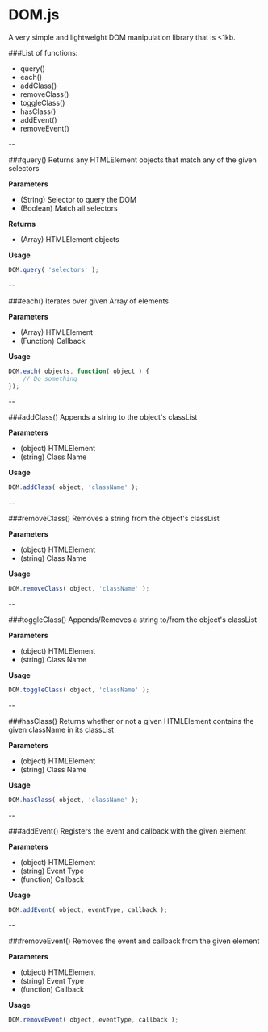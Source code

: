 # DOM.js
A very simple and lightweight DOM manipulation library that is <1kb.

###List of functions:
- query()
- each()
- addClass()
- removeClass()
- toggleClass()
- hasClass()
- addEvent()
- removeEvent()


--


###query()
Returns any HTMLElement objects that match any of the given selectors

**Parameters**
- (String) Selector to query the DOM
- (Boolean) Match all selectors

**Returns**
- (Array) HTMLElement objects

**Usage**
```javascript
DOM.query( 'selectors' );
```

--


###each()
Iterates over given Array of elements

**Parameters**
- (Array) HTMLElement
- (Function) Callback

**Usage**
```javascript
DOM.each( objects, function( object ) {
    // Do something
});
```


--


###addClass()
Appends a string to the object's classList

**Parameters**
- (object) HTMLElement
- (string) Class Name

**Usage**
```javascript
DOM.addClass( object, 'className' );
```


--


###removeClass()
Removes a string from the object's classList

**Parameters**
- (object) HTMLElement
- (string) Class Name

**Usage**
```javascript
DOM.removeClass( object, 'className' );
```


--


###toggleClass()
Appends/Removes a string to/from the object's classList

**Parameters**
- (object) HTMLElement
- (string) Class Name

**Usage**
```javascript
DOM.toggleClass( object, 'className' );
```


--


###hasClass()
Returns whether or not a given HTMLElement contains the given className in its classList

**Parameters**
- (object) HTMLElement
- (string) Class Name

**Usage**
```javascript
DOM.hasClass( object, 'className' );
```


--


###addEvent()
Registers the event and callback with the given element

**Parameters**
- (object) HTMLElement
- (string) Event Type
- (function) Callback

**Usage**
```javascript
DOM.addEvent( object, eventType, callback );
```


--


###removeEvent()
Removes the event and callback from the given element

**Parameters**
- (object) HTMLElement
- (string) Event Type
- (function) Callback

**Usage**
```javascript
DOM.removeEvent( object, eventType, callback );
```
